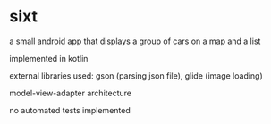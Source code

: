 # sixt

a small android app that displays a group
of cars on a map and a list

implemented in kotlin

external libraries used: 
gson (parsing json file), glide (image loading)

model-view-adapter architecture

no automated tests implemented
